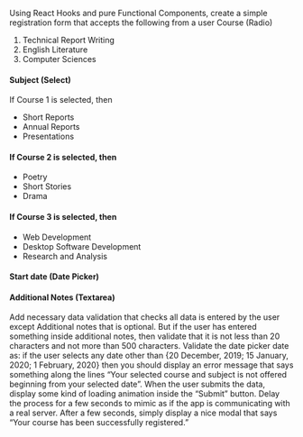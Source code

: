 Using React Hooks and pure Functional Components, create a simple registration form
that accepts the following from a user
Course (Radio)

1. Technical Report Writing
2. English Literature
3. Computer Sciences

#### Subject (Select)
If Course 1 is selected, then

- Short Reports
- Annual Reports
- Presentations

#### If Course 2 is selected, then
- Poetry
- Short Stories
- Drama

#### If Course 3 is selected, then

- Web Development
- Desktop Software Development
- Research and Analysis

#### Start date (Date Picker)

#### Additional Notes (Textarea)

Add necessary data validation that checks all data is entered by the user except Additional
notes that is optional. But if the user has entered something inside additional notes, then
validate that it is not less than 20 characters and not more than 500 characters. Validate
the date picker date as: if the user selects any date other than {20 December, 2019; 15
January, 2020; 1 February, 2020} then you should display an error message that says
something along the lines “Your selected course and subject is not offered beginning from
your selected date”.
When the user submits the data, display some kind of loading animation inside the
“Submit” button. Delay the process for a few seconds to mimic as if the app is
communicating with a real server. After a few seconds, simply display a nice modal that
says “Your course has been successfully registered.”
